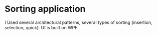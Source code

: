 # Sorting application
I Used several architectural patterns, several types of sorting (insertion, selection, quick).
UI is built on WPF.
